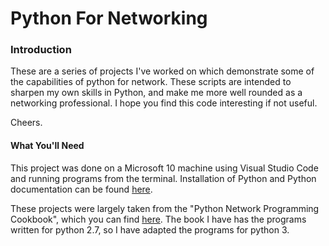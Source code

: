 # Python For Networking

### Introduction
These are a series of projects I've worked on which demonstrate some of the capabilities of python for network. These scripts are intended to sharpen my own skills in Python, and make me more well rounded as a networking professional. I hope you find this code interesting if not useful. 

Cheers. 

#### What You'll Need

This project was done on a Microsoft 10 machine using Visual Studio Code and running programs from the terminal. Installation of Python and Python documentation can be found [here](https://www.python.org/downloads/).

These projects were largely taken from the "Python Network Programming Cookbook", which you can find [here](https://www.amazon.com/Python-Network-Programming-Cookbook-real-world/dp/1786463997/ref=sr_1_1?keywords=python+network+programming+cookbook&qid=1647821274&sprefix=python+network+pro%2Caps%2C83&sr=8-1). The book I have has the programs written for python 2.7, so I have adapted the programs for python 3.